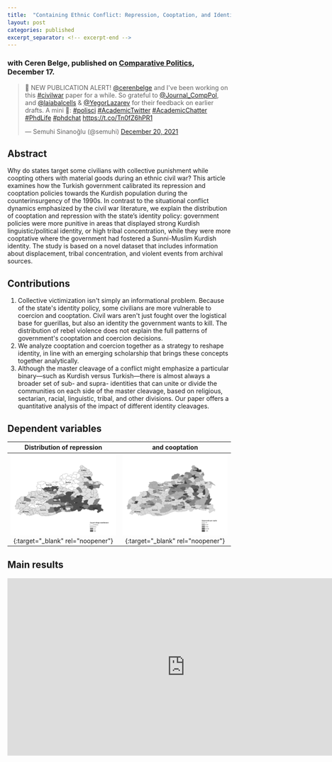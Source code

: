 ```yaml
---
title:  "Containing Ethnic Conflict: Repression, Cooptation, and Identity Politics"
layout: post
categories: published
excerpt_separator: <!-- excerpt-end -->
---
```

### with Ceren Belge, published on [Comparative Politics](https://www.ingentaconnect.com/content/cuny/cp/pre-prints/content-jcpo20258), December 17.

<blockquote class="twitter-tweet" data-theme="dark"><p lang="en" dir="ltr">🚨 NEW PUBLICATION ALERT! <a href="https://twitter.com/cerenbelge?ref_src=twsrc%5Etfw">@cerenbelge</a> and I&#39;ve been working on this <a href="https://twitter.com/hashtag/civilwar?src=hash&amp;ref_src=twsrc%5Etfw">#civilwar</a> paper for a while. So grateful to <a href="https://twitter.com/Journal_CompPol?ref_src=twsrc%5Etfw">@Journal_CompPol</a>, and <a href="https://twitter.com/laiabalcells?ref_src=twsrc%5Etfw">@laiabalcells</a> &amp; <a href="https://twitter.com/YegorLazarev?ref_src=twsrc%5Etfw">@YegorLazarev</a> for their feedback on earlier drafts. A mini 🧵: <a href="https://twitter.com/hashtag/polisci?src=hash&amp;ref_src=twsrc%5Etfw">#polisci</a> <a href="https://twitter.com/hashtag/AcademicTwitter?src=hash&amp;ref_src=twsrc%5Etfw">#AcademicTwitter</a> <a href="https://twitter.com/hashtag/AcademicChatter?src=hash&amp;ref_src=twsrc%5Etfw">#AcademicChatter</a> <a href="https://twitter.com/hashtag/PhdLife?src=hash&amp;ref_src=twsrc%5Etfw">#PhdLife</a> <a href="https://twitter.com/hashtag/phdchat?src=hash&amp;ref_src=twsrc%5Etfw">#phdchat</a> <a href="https://t.co/Tn0fZ6hPR1">https://t.co/Tn0fZ6hPR1</a></p>&mdash; Semuhi Sinanoğlu (@semuhi) <a href="https://twitter.com/semuhi/status/1473034131151982593?ref_src=twsrc%5Etfw">December 20, 2021</a></blockquote> <script async src="https://platform.twitter.com/widgets.js" charset="utf-8"></script>

<!-- excerpt-end -->

## Abstract 

Why do states target some civilians with collective punishment while coopting others with material goods during an ethnic civil war? This article examines how the Turkish government calibrated its repression and cooptation policies towards the Kurdish population during the counterinsurgency of the 1990s. In contrast to the situational conflict dynamics emphasized by the civil war literature, we explain the distribution of cooptation and repression with the state’s identity policy: government policies were more punitive in areas that displayed strong Kurdish linguistic/political identity, or high tribal concentration, while they were more cooptative where the government had fostered a Sunni-Muslim Kurdish identity. The study is based on a novel dataset that includes information about displacement, tribal concentration, and violent events from archival sources.

## Contributions

1. Collective victimization isn't simply an informational problem. Because of the state's identity policy, some civilians are more vulnerable to coercion and cooptation. Civil wars aren't just fought over the logistical base for guerillas, but also an identity the government wants to kill. The distribution of rebel violence does not explain the full patterns of government's cooptation and coercion decisions.
2. We analyze cooptation and coercion together as a strategy to reshape identity, in line with an emerging scholarship that brings these concepts together analytically. 
3. Although the master cleavage of a conflict might emphasize a particular binary—such as Kurdish versus Turkish—there is almost always a broader set of sub- and supra- identities that can unite or divide the communities on each side of the master cleavage, based on religious, sectarian, racial, linguistic, tribal, and other divisions. Our paper offers a quantitative analysis of the impact of different identity cleavages.

## Dependent variables

Distribution of repression |  and cooptation
:-------------------------:|:-------------------------:
[![the distribution of repression](/assets/img/repression.jpg)](http://semuhi.github.io/assets/img/repression.jpg){:target="_blank" rel="noopener"}  |  [![share of tribal population](/assets/img/cooptation2.jpg)](http://semuhi.github.io/assets/img/cooptation2.jpg){:target="_blank" rel="noopener"}

## Main results

<embed src="https://semuhi.github.io/assets/pdf/main-results.pdf.pdf" type="application/pdf" width="800px" height="400px"/>


